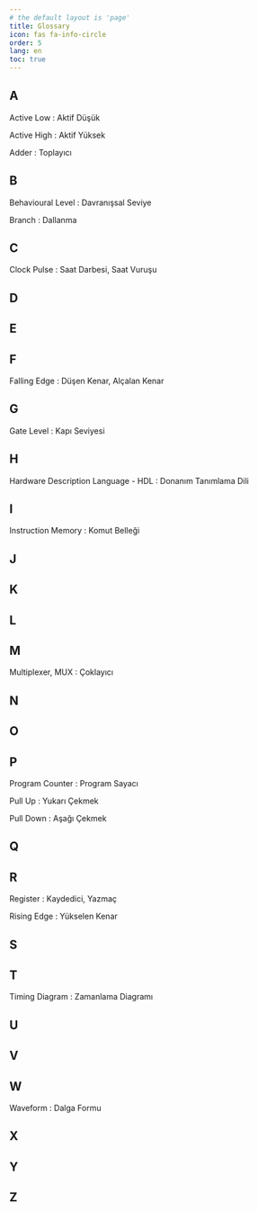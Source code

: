 ```yaml
---
# the default layout is 'page'
title: Glossary
icon: fas fa-info-circle
order: 5
lang: en
toc: true
---
```


## A

Active Low
: Aktif Düşük

Active High
: Aktif Yüksek

Adder
: Toplayıcı

## B

Behavioural Level
: Davranışsal Seviye

Branch
: Dallanma

## C

  Clock Pulse
  : Saat Darbesi, Saat Vuruşu
  
  
## D
## E
## F

  Falling Edge
  : Düşen Kenar, Alçalan Kenar

## G

Gate Level
: Kapı Seviyesi

## H

Hardware Description Language - HDL
: Donanım Tanımlama Dili
  
## I

Instruction Memory
: Komut Belleği

## J
## K
## L

## M

Multiplexer, MUX
: Çoklayıcı

## N
## O
## P

Program Counter
: Program Sayacı

Pull Up
: Yukarı Çekmek

Pull Down
: Aşağı Çekmek

## Q
## R

Register
: Kaydedici, Yazmaç
  
Rising Edge
: Yükselen Kenar

## S
## T


Timing Diagram
: Zamanlama Diagramı

## U
## V
## W

Waveform
: Dalga Formu

## X
## Y
## Z

